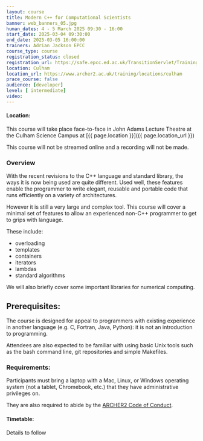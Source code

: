 ```yaml
---
layout: course
title: Modern C++ for Computational Scientists
banner: web_banners_05.jpg 
human_dates: 4 - 5 March 2025 09:30 - 16:00  
start_date: 2025-03-04 09:30:00
end_date: 2025-03-05 16:00:00
trainers: Adrian Jackson EPCC
course_type: course
registration_status: closed
registration_url: https://safe.epcc.ed.ac.uk/TransitionServlet/TrainingCourse/250304-modern-c
location: Culham
location_url: https://www.archer2.ac.uk/training/locations/culham
prace_course: false
audience: [developer]
level: [ intermediate]
video: 
---
```


#### Location:

This course will take place face-to-face in John Adams Lecture Theatre at the Culham Science Campus  at  [{{ page.location }}]({{ page.location_url }})

This course will not be streamed online and a recording will not be made.

### Overview

With the recent revisions to the C++ language and standard library, the ways it is now being used are quite different. Used well, these features enable the programmer to write elegant, reusable and portable code that runs efficiently on a variety of architectures.

However it is still a very large and complex tool. This course will cover a minimal set of features to allow an experienced non-C++ programmer to get to grips with language.

These include:

- overloading
- templates
- containers
- iterators
- lambdas
- standard algorithms

We will also briefly cover some important libraries for numerical computing.

## Prerequisites:

The course is designed for appeal to programmers with existing experience in another language (e.g. C, Fortran, Java, Python): it is not an introduction to programming.

Attendees are also expected to be familiar with using basic Unix tools such as the bash command line, git repositories and simple Makefiles.


### Requirements:

Participants must bring a laptop with a Mac, Linux, or Windows operating system (not a tablet, Chromebook, etc.) that they have administrative privileges on.

They are also required to abide by the [ARCHER2  Code of Conduct](../../../about/policies/code-of-conduct.html). 


#### Timetable:

Details to follow



<section id="service">

 
<!--

<h2><a name="materials">Course materials</a></h2>



    <div class="row ">	

		
      <div class="col-xs-6 col-sm-4">
        <a class="ar2_linkbox ar2_linkbox-green" 
          href="https://epcced.github.io/archer2-cpp/ ">
          <strong>Course materials</strong> 
        </a>
      </div>


 
      <div class="col-xs-6 col-sm-4">
        <a class="ar2_linkbox ar2_linkbox-teal" 
          href="https://pad.archer2.ac.uk/p/250304-modern-c ">
          <strong>Course Chat</strong>       
        </a>
      </div>
		

 	</div>
		
-->		
			 
<!--
 		
<h2><a name="videos">Videos</a></h2>

<h3>Session 1</h3>

<div>
	<iframe title="Video" width="560" height="315" src="https://www.youtube.com/embed/bByoHlKbjGA" frameborder="0" allow="accelerometer; autoplay; encrypted-media; gyroscope; picture-in-picture" allowfullscreen></iframe>
</div>


<h3>Session 2</h3>

<div>
	<iframe title="Video" width="560" height="315" src="https://www.youtube.com/embed/RXFMWWzchHQ" frameborder="0" allow="accelerometer; autoplay; encrypted-media; gyroscope; picture-in-picture" allowfullscreen></iframe>
</div>



<h3>Session 3</h3>

<div>
	<iframe title="Video" width="560" height="315" src="https://www.youtube.com/embed/FEVgrr6KaL4 " frameborder="0" allow="accelerometer; autoplay; encrypted-media; gyroscope; picture-in-picture" allowfullscreen></iframe>
</div>



<h3>Session 4</h3>

<div>
	<iframe title="Video" width="560" height="315" src="https://www.youtube.com/embed/dehb3Lq-0Ig " frameborder="0" allow="accelerometer; autoplay; encrypted-media; gyroscope; picture-in-picture" allowfullscreen></iframe>
</div>


-->


<!--

<h2><a name="feedback">Feedback</a></h2>


    <div class="row ">	

      <div class="col-xs-6 col-sm-4">
        <a class="ar2_linkbox ar2_linkbox-teal" 


		   href="https://www.archer2.ac.uk/training/feedback/?course=250304-modern-c"

		>
          <strong>Feedback</strong><br/>
          Please let us know what was great about this course and anything we can improve
        </a>
      </div>
    </div>
	
-->	

</section>


